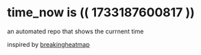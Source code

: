 # time_now is (( 1733187600817 ))

an automated repo that shows the currnent time

inspired by [breakingheatmap](https://github.com/breakingheatmap/breakingheatmap)
